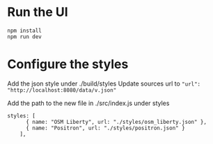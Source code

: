 # Run the UI

```
npm install
npm run dev
```

# Configure the styles

Add the json style under ./build/styles
Update sources url to
`"url": "http://localhost:8080/data/v.json"`

Add the path to the new file in ./src/index.js under styles

```
styles: [
      { name: "OSM Liberty", url: "./styles/osm_liberty.json" },
      { name: "Positron", url: "./styles/positron.json" }
    ],
```
